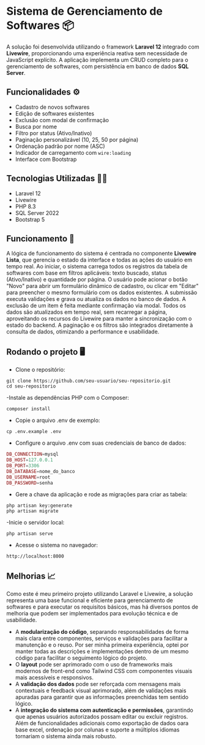 # Sistema de Gerenciamento de Softwares 📦 
A solução foi desenvolvida utilizando o framework **Laravel 12** integrado com **Livewire**, proporcionando uma experiência reativa sem necessidade de JavaScript explícito. A aplicação implementa um CRUD completo para o gerenciamento de softwares, com persistência em banco de dados **SQL Server**. 

## Funcionalidades ⚙️
- Cadastro de novos softwares
- Edição de softwares existentes
- Exclusão com modal de confirmação
- Busca por nome
- Filtro por status (Ativo/Inativo)
- Paginação personalizável (10, 25, 50 por página)
- Ordenação padrão por nome (ASC)
- Indicador de carregamento com `wire:loading`
- Interface com Bootstrap

## Tecnologias Utilizadas 👩‍💻
- Laravel 12
- Livewire
- PHP 8.3
- SQL Server 2022
- Bootstrap 5

## Funcionamento 🧠
A lógica de funcionamento do sistema é centrada no componente **Livewire Lista**, que gerencia o estado da interface e todas as ações do usuário em tempo real. Ao iniciar, o sistema carrega todos os registros da tabela de softwares com base em filtros aplicáveis: texto buscado, status (Ativo/Inativo) e quantidade por página. O usuário pode acionar o botão "Novo" para abrir um formulário dinâmico de cadastro, ou clicar em "Editar" para preencher o mesmo formulário com os dados existentes. A submissão executa validações e grava ou atualiza os dados no banco de dados. A exclusão de um item é feita mediante confirmação via modal. Todos os dados são atualizados em tempo real, sem recarregar a página, aproveitando os recursos do Livewire para manter a sincronização com o estado do backend. A paginação e os filtros são integrados diretamente à consulta de dados, otimizando a performance e usabilidade.

## Rodando o projeto 🖥️
- Clone o repositório:
```shell
git clone https://github.com/seu-usuario/seu-repositorio.git
cd seu-repositorio
```
-Instale as dependências PHP com o Composer:
```shell
composer install
```
- Copie o arquivo .env de exemplo:
```shell
cp .env.example .env
```
- Configure o arquivo .env com suas credenciais de banco de dados:
```php
DB_CONNECTION=mysql
DB_HOST=127.0.0.1
DB_PORT=3306
DB_DATABASE=nome_do_banco
DB_USERNAME=root
DB_PASSWORD=senha
```
- Gere a chave da aplicação e rode as migrações para criar as tabela:
```shell
php artisan key:generate
php artisan migrate
```
-Inicie o servidor local:
```shell
php artisan serve
```
- Acesse o sistema no navegador:
```arduino
http://localhost:8000
```

## Melhorias 📈
Como este é meu primeiro projeto utilizando Laravel e Livewire, a solução representa uma base funcional e eficiente para gerenciamento de softwares e para executar os requisitos básicos, mas há diversos pontos de melhoria que podem ser implementados para evolução técnica e de usabilidade. 
- A **modularização do código**, separando responsabilidades de forma mais clara entre componentes, serviços e validações para facilitar a manutenção e o reuso. Por ser minha primeira experiência, optei por manter todas as descrições e implementações dentro de um mesmo código para facilitar o seguimento lógico do projeto.
- O **layout** pode ser aprimorado com o uso de frameworks mais modernos de front-end como Tailwind CSS com componentes visuais mais acessíveis e responsivos.
- A **validação dos dados** pode ser reforçada com mensagens mais contextuais e feedback visual aprimorado, além de validações mais apuradas para garantir que as informações preenchidas tem sentido lógico.
- A **integração do sistema com autenticação e permissões**, garantindo que apenas usuários autorizados possam editar ou excluir registros.
Além de funcionalidades adicionais como exportação de dados oara base excel, ordenação por colunas e suporte a múltiplos idiomas tornariam o sistema ainda mais robusto.
